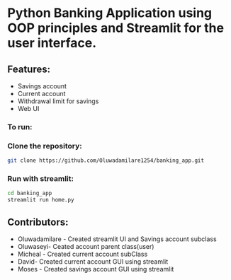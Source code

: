 # Python Banking Application using OOP principles and Streamlit for the user interface.
## Features:
- Savings account
- Current account
- Withdrawal limit for savings
- Web UI

### To run:
### Clone the repository:
```bash
git clone https://github.com/Oluwadamilare1254/banking_app.git
```
### Run with streamlit:
```bash
cd banking_app
streamlit run home.py
```

## Contributors:
- Oluwadamilare - Created streamlit UI and Savings account subclass
- Oluwaseyi- Ceated account parent class(user)
- Micheal - Created current account subClass
-  David- Created current account GUI using streamlit
- Moses - Created savings account GUI using streamlit

